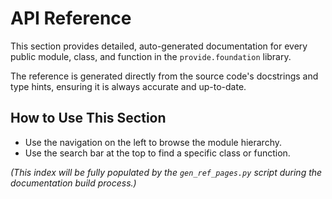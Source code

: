 # API Reference

This section provides detailed, auto-generated documentation for every public module, class, and function in the `provide.foundation` library.

The reference is generated directly from the source code's docstrings and type hints, ensuring it is always accurate and up-to-date.

## How to Use This Section

-   Use the navigation on the left to browse the module hierarchy.
-   Use the search bar at the top to find a specific class or function.

*(This index will be fully populated by the `gen_ref_pages.py` script during the documentation build process.)*
